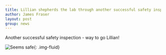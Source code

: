 ```yaml
---
title: Lillian shepherds the lab through another successful safety inspection!
author: James Fraser
layout: post
group: news
---
```

Another successful safety inspection - way to go Lillian!

![Seems safe](/lab/static/img/news/seems_safe.jpg "Seems safe"){: .img-fluid}